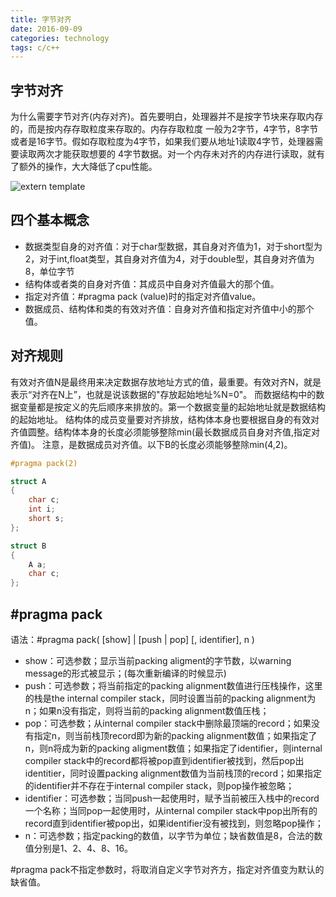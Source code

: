 ```yaml
---
title: 字节对齐
date: 2016-09-09
categories: technology
tags: c/c++
---
```



## 字节对齐
为什么需要字节对齐(内存对齐)。首先要明白，处理器并不是按字节块来存取内存的，而是按内存存取粒度来存取的。内存存取粒度
一般为2字节，4字节，8字节或者是16字节。假如存取粒度为4字节，如果我们要从地址1读取4字节，处理器需要读取两次才能获取想要的
4字节数据。对一个内存未对齐的内存进行读取，就有了额外的操作，大大降低了cpu性能。

![extern template](/../images/1354094830_6007.jpg)

## 四个基本概念
* 数据类型自身的对齐值：对于char型数据，其自身对齐值为1，对于short型为2，对于int,float类型，其自身对齐值为4，对于double型，其自身对齐值为8，单位字节
* 结构体或者类的自身对齐值：其成员中自身对齐值最大的那个值。
* 指定对齐值：#pragma pack (value)时的指定对齐值value。
* 数据成员、结构体和类的有效对齐值：自身对齐值和指定对齐值中小的那个值。

## 对齐规则
有效对齐值N是最终用来决定数据存放地址方式的值，最重要。有效对齐N，就是表示“对齐在N上”，也就是说该数据的"存放起始地址%N=0"。
而数据结构中的数据变量都是按定义的先后顺序来排放的。第一个数据变量的起始地址就是数据结构的起始地址。
结构体的成员变量要对齐排放，结构体本身也要根据自身的有效对齐值圆整。结构体本身的长度必须能够整除min(最长数据成员自身对齐值,指定对齐值)。
注意，是数据成员对齐值。以下B的长度必须能够整除min(4,2)。

```cpp
#pragma pack(2)

struct A
{
    char c;
    int i;
	short s;
};

struct B
{
    A a;
    char c;
};
```

## #pragma pack
语法：\#pragma pack( [show] | [push | pop] [, identifier], n )

* show：可选参数；显示当前packing aligment的字节数，以warning message的形式被显示；(每次重新编译的时候显示)
* push：可选参数；将当前指定的packing alignment数值进行压栈操作，这里的栈是the internal compiler stack，同时设置当前的packing alignment为n；如果n没有指定，则将当前的packing alignment数值压栈；
* pop：可选参数；从internal compiler stack中删除最顶端的record；如果没有指定n，则当前栈顶record即为新的packing alignment数值；如果指定了n，则n将成为新的packing aligment数值；如果指定了identifier，则internal compiler stack中的record都将被pop直到identifier被找到，然后pop出identitier，同时设置packing alignment数值为当前栈顶的record；如果指定的identifier并不存在于internal compiler stack，则pop操作被忽略；
* identifier：可选参数；当同push一起使用时，赋予当前被压入栈中的record一个名称；当同pop一起使用时，从internal compiler stack中pop出所有的record直到identifier被pop出，如果identifier没有被找到，则忽略pop操作；
* n：可选参数；指定packing的数值，以字节为单位；缺省数值是8，合法的数值分别是1、2、4、8、16。

\#pragma pack不指定参数时，将取消自定义字节对齐方，指定对齐值变为默认的缺省值。